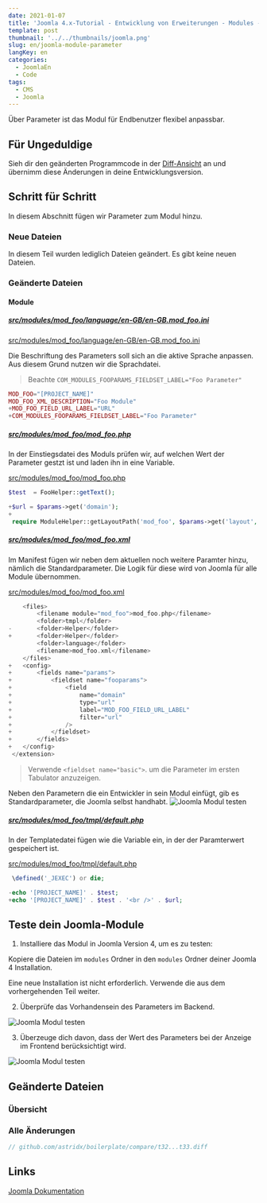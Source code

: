 ```yaml
---
date: 2021-01-07
title: 'Joomla 4.x-Tutorial - Entwicklung von Erweiterungen - Modules - Parameter'
template: post
thumbnail: '../../thumbnails/joomla.png'
slug: en/joomla-module-parameter
langKey: en
categories:
  - JoomlaEn
  - Code
tags:
  - CMS
  - Joomla
---
```



Über Parameter ist das Modul für Endbenutzer flexibel anpassbar.

## Für Ungeduldige

Sieh dir den geänderten Programmcode in der [Diff-Ansicht](https://github.com/astridx/boilerplate/compare/t32...t33) an und übernimm diese Änderungen in deine Entwicklungsversion.

## Schritt für Schritt

In diesem Abschnitt fügen wir Parameter zum Modul hinzu.

### Neue Dateien

In diesem Teil wurden lediglich Dateien geändert. Es gibt keine neuen Dateien.

### Geänderte Dateien

#### Module

##### [src/modules/mod_foo/language/en-GB/en-GB.mod_foo.ini](https://github.com/astridx/boilerplate/compare/t32...t33#diff-9c4225bbdf2ea51af1036568f0f1e8817ecc47e86d001366d2278a2e7281281a)

[src/modules/mod_foo/language/en-GB/en-GB.mod_foo.ini](https://github.com/astridx/boilerplate/blob/b8c783812c9acf66a6c0c0a534d5d43b987510c5/src/modules/mod_foo/language/en-GB/en-GB.mod_foo.ini)

Die Beschriftung des Parameters soll sich an die aktive Sprache anpassen. Aus diesem Grund nutzen wir die Sprachdatei.

> Beachte `COM_MODULES_FOOPARAMS_FIELDSET_LABEL="Foo Parameter"`

```php {diff}
MOD_FOO="[PROJECT_NAME]"
MOD_FOO_XML_DESCRIPTION="Foo Module"
+MOD_FOO_FIELD_URL_LABEL="URL"
+COM_MODULES_FOOPARAMS_FIELDSET_LABEL="Foo Parameter"

```

##### [src/modules/mod_foo/mod_foo.php](https://github.com/astridx/boilerplate/compare/t32...t33#diff-43348bdc6a37cd697897d234acd68a56c191ded22f30b54aa8de2e9c099b9c84)

In der Einstiegsdatei des Moduls prüfen wir, auf welchen Wert der Parameter gestzt ist und laden ihn in eine Variable.

[src/modules/mod_foo/mod_foo.php]()

```php {diff}
$test  = FooHelper::getText();

+$url = $params->get('domain');
+
 require ModuleHelper::getLayoutPath('mod_foo', $params->get('layout', 'default'));
```

##### [src/modules/mod_foo/mod_foo.xml](https://github.com/astridx/boilerplate/compare/t32...t33#diff-c111dcc16cb14017dbacf97ab7d495ac6e7225b2b2097774adc23a977d5cc3c3)

Im Manifest fügen wir neben dem aktuellen noch weitere Paramter hinzu, nämlich die Standardparameter. Die Logik für diese wird von Joomla für alle Module übernommen.

[src/modules/mod_foo/mod_foo.xml](https://github.com/astridx/boilerplate/blob/b8c783812c9acf66a6c0c0a534d5d43b987510c5/src/modules/mod_foo/mod_foo.xml)

```php {diff}
 	<files>
 		<filename module="mod_foo">mod_foo.php</filename>
 		<folder>tmpl</folder>
-		<folder>Helper</folder>
+		<folder>Helper</folder>
 		<folder>language</folder>
 		<filename>mod_foo.xml</filename>
 	</files>
+	<config>
+		<fields name="params">
+			<fieldset name="fooparams">
+				<field
+					name="domain"
+					type="url"
+					label="MOD_FOO_FIELD_URL_LABEL"
+					filter="url"
+				/>
+			</fieldset>
+		</fields>
+	</config>
 </extension>

```

> Verwende `<fieldset name="basic">`. um die Parameter im ersten Tabulator anzuzeigen.

Neben den Parametern die ein Entwickler in sein Modul einfügt, gib es Standardparameter, die Joomla selbst handhabt. ![Joomla Modul testen](/images/j4x38x1.png)

##### [src/modules/mod_foo/tmpl/default.php](https://github.com/astridx/boilerplate/compare/t32...t33#diff-5dc488d0a39079a73583a37bf1b465fcf99ca183970958084a2eac52f723a4ba)

In der Templatedatei fügen wie die Variable ein, in der der Paramterwert gespeichert ist.

[src/modules/mod_foo/tmpl/default.php](https://github.com/astridx/boilerplate/blob/b8c783812c9acf66a6c0c0a534d5d43b987510c5/src/modules/mod_foo/tmpl/default.php)

```php {diff}
 \defined('_JEXEC') or die;

-echo '[PROJECT_NAME]' . $test;
+echo '[PROJECT_NAME]' . $test . '<br />' . $url;

```

## Teste dein Joomla-Module

1. Installiere das Modul in Joomla Version 4, um es zu testen:

Kopiere die Dateien im `modules` Ordner in den `modules` Ordner deiner Joomla 4 Installation.

Eine neue Installation ist nicht erforderlich. Verwende die aus dem vorhergehenden Teil weiter.

2. Überprüfe das Vorhandensein des Parameters im Backend.

![Joomla Modul testen](/images/j4x38x4.png)

3. Überzeuge dich davon, dass der Wert des Parameters bei der Anzeige im Frontend berücksichtigt wird.

![Joomla Modul testen](/images/j4x38x2.png)

## Geänderte Dateien

### Übersicht

### Alle Änderungen

```php {diff}
// github.com/astridx/boilerplate/compare/t32...t33.diff

```

## Links

[Joomla Dokumentation](https://docs.joomla.org/J4.x:Creating_a_Simple_Module/de)
